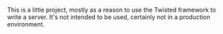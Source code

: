 This is a little project, mostly as a reason to use the Twisted framework to write a server. It's not intended to be used, certainly not in a production environment.